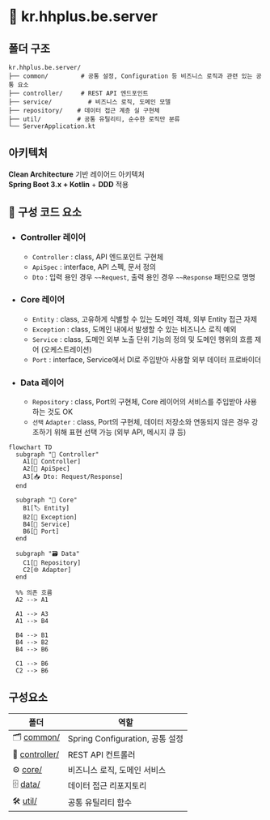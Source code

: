 # 📁 kr.hhplus.be.server

## 폴더 구조

```text
kr.hhplus.be.server/
├── common/         # 공통 설정, Configuration 등 비즈니스 로직과 관련 있는 공통 요소
├── controller/     # REST API 엔드포인트
├── service/          # 비즈니스 로직, 도메인 모델
├── repository/    # 데이터 접근 계층 실 구현체
├── util/          # 공통 유틸리티, 순수한 로직만 분류
└── ServerApplication.kt
```

## 아키텍처

**Clean Architecture** 기반 레이어드 아키텍처  
**Spring Boot 3.x + Kotlin** + **DDD** 적용

## 🧩 구성 코드 요소

- ### Controller 레이어
    - `Controller` : class, API 엔드포인트 구현체
    - `ApiSpec` : interface, API 스펙, 문서 정의
    - `Dto` : 입력 용인 경우 `~~Request`, 출력 용인 경우 `~~Response` 패턴으로 명명
- ### Core 레이어
    - `Entity` : class, 고유하게 식별할 수 있는 도메인 객체, 외부 Entity 접근 자제
    - `Exception` : class, 도메인 내에서 발생할 수 있는 비즈니스 로직 예외
    - `Service` : class, 도메인 외부 노출 단위 기능의 정의 및 도메인 행위의 흐름 제어 (오케스트레이션)
    - `Port` : interface, Service에서 DI로 주입받아 사용할 외부 데이터 프로바이더
- ### Data 레이어
    - `Repository` : class, Port의 구현체, Core 레이어의 서비스를 주입받아 사용하는 것도 OK
    - `선택` `Adapter` : class, Port의 구현체, 데이터 저장소와 연동되지 않은 경우 강조하기 위해 표현 선택 가능 (외부 API, 메시지 큐 등)

```mermaid
flowchart TD
  subgraph "🧭 Controller"
    A1[🧩 Controller]
    A2[📄 ApiSpec]
    A3[📥 Dto: Request/Response]
  end

  subgraph "🧠 Core"
    B1[🏷️ Entity]
    B2[🚫 Exception]
    B4[🧩 Service]
    B6[🎯 Port]
  end

  subgraph "🗃 Data"
    C1[💾 Repository]
    C2[🌐 Adapter]
  end

  %% 의존 흐름
  A2 --> A1
  
  A1 --> A3
  A1 --> B4
  
  B4 --> B1
  B4 --> B2
  B4 --> B6
  
  C1 --> B6
  C2 --> B6
```

## 구성요소

| 폴더                              | 역할                          |
|---------------------------------|-----------------------------|
| 🗂️ [common/](./common/)        | Spring Configuration, 공통 설정 |
| 🎯 [controller/](./controller/) | REST API 컨트롤러               |
| ⚙️ [core/](./service/)             | 비즈니스 로직, 도메인 서비스            |
| 🗄️ [data/](./repository/)            | 데이터 접근 리포지토리                |
| 🛠️ [util/](./util/)            | 공통 유틸리티 함수                  |
